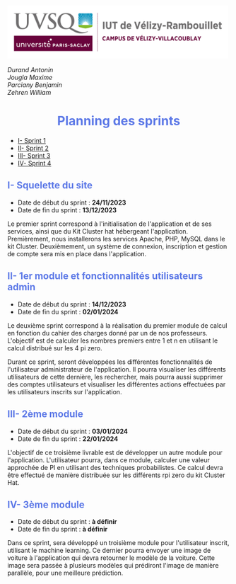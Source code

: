 <img src="Images/logoUvsq.jpg" width="500">

_Durand Antonin_ <br>
_Jougla Maxime_ <br>
_Parciany Benjamin_ <br>
_Zehren William_

<h1 style="color:#5d79e7; text-align: center"> Planning des sprints </h1>

<ul>
<li><a href="#sprint1">I- Sprint 1 </a></li>
<li><a href="#sprint2">II- Sprint 2 </a></li>
<li><a href="#sprint3">III- Sprint 3 </a></li>
<li><a href="#sprint4">IV- Sprint 4 </a></li>
</ul>

<h2 style="color:#5d79e7; page-break-before: always" id="sprint1"> I- Squelette du site </h2>

- Date de début du sprint : **24/11/2023**
- Date de fin du sprint : **13/12/2023**

Le premier sprint correspond à l'initialisation de l'application et de ses services, ainsi que du Kit Cluster hat hébergeant l'application.
Premièrement, nous installerons les services Apache, PHP, MySQL dans le kit Cluster.
Deuxièmement, un système de connexion, inscription et gestion de compte sera mis en place dans l'application.

<h2 style="color:#5d79e7; " id="sprint2"> II- 1er module et fonctionnalités utilisateurs admin </h2>

- Date de début du sprint : **14/12/2023**
- Date de fin du sprint : **02/01/2024**

Le deuxième sprint correspond à la réalisation du premier module de calcul en fonction du cahier des charges donné par un de nos professeurs.
L'objectif est de calculer les nombres premiers entre 1 et n en utilisant le calcul distribué sur les 4 pi zero.

Durant ce sprint, seront développées les différentes fonctionnalités de l'utilisateur administrateur de l'application. 
Il pourra visualiser les différents utilisateurs de cette dernière, les rechercher, mais pourra aussi supprimer des comptes utilisateurs et visualiser les différentes actions effectuées par les utilisateurs inscrits sur l'application.

<h2 style="color:#5d79e7;" id="sprint3"> III- 2ème module  </h2>

- Date de début du sprint : **03/01/2024**
- Date de fin du sprint : **22/01/2024**

L'objectif de ce troisième livrable est de développer un autre module pour l'application. L'utilisateur pourra, dans ce module, calculer une valeur approchée de PI en utilisant des techniques probabilistes. Ce calcul devra être effectué de manière distribuée sur les différents rpi zero du kit Cluster Hat.


<h2 style="color:#5d79e7;" id="sprint4"> IV- 3ème module  </h2>

- Date de début du sprint : **à définir**
- Date de fin du sprint : **à définir**

Dans ce sprint, sera développé un troisième module pour l'utilisateur inscrit, utilisant le machine learning.
Ce dernier pourra envoyer une image de voiture à l'application qui devra retourner le modèle de la voiture. Cette image sera passée à plusieurs modèles qui prédiront l'image de manière parallèle, pour une meilleure prédiction.